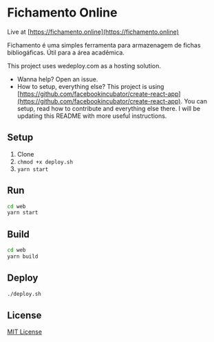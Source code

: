 # Fichamento Online

Live at [https://fichamento.online](https://fichamento.online)

Fichamento é uma simples ferramenta para armazenagem de fichas bibliogáficas. Útil para a área acadêmica.

This project uses wedeploy.com as a hosting solution.

- Wanna help? Open an issue.
- How to setup, everything else? This project is using [https://github.com/facebookincubator/create-react-app](https://github.com/facebookincubator/create-react-app). You can setup, read how to contribute and everything else there. I will be updating this README with more useful instructions.

## Setup
1. Clone
2. `chmod +x deploy.sh`
3. `yarn start`

## Run

```bash
cd web
yarn start
```

## Build

```bash
cd web
yarn build
```

## Deploy

```bash
./deploy.sh
```

## License

[MIT License](http://djalmaaraujo.mit-license.org/)
